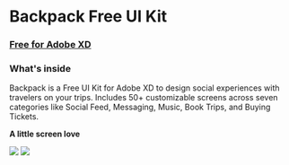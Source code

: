 # Backpack Free UI Kit
### [Free for Adobe XD](http://bit.ly/2RovNKL)
### What's inside
Backpack is a Free UI Kit for Adobe XD to design social experiences with travelers on your trips. Includes 50+ customizable screens across seven categories like Social Feed, Messaging, Music, Book Trips, and Buying Tickets.

**A little screen love**

<a>
  <img src="https://mir-s3-cdn-cf.behance.net/project_modules/1400/3b4afd69411833.5b924a81ad561.png" width="" />
</a>

<a>
  <img src="https://mir-s3-cdn-cf.behance.net/project_modules/1400/125b7169411833.5b81543d7491c.png" width="" />
</a>
